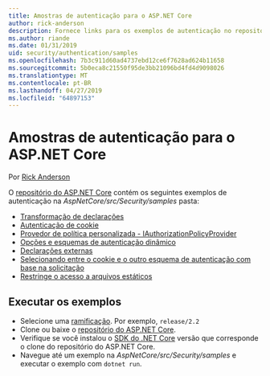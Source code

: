 ```yaml
---
title: Amostras de autenticação para o ASP.NET Core
author: rick-anderson
description: Fornece links para os exemplos de autenticação no repositório do ASP.NET Core.
ms.author: riande
ms.date: 01/31/2019
uid: security/authentication/samples
ms.openlocfilehash: 7b3c911d60ad4737ebd12ce6f7628ad624b11658
ms.sourcegitcommit: 5b0eca8c21550f95de3bb21096bd4fd4d9098026
ms.translationtype: MT
ms.contentlocale: pt-BR
ms.lasthandoff: 04/27/2019
ms.locfileid: "64897153"
---
```

# <a name="authentication-samples-for-aspnet-core"></a>Amostras de autenticação para o ASP.NET Core

Por [Rick Anderson](https://twitter.com/RickAndMSFT)

O [repositório do ASP.NET Core](https://github.com/aspnet/AspNetCore) contém os seguintes exemplos de autenticação na *AspNetCore/src/Security/samples* pasta:

* [Transformação de declarações](https://github.com/aspnet/AspNetCore/tree/release/2.2/src/Security/samples/ClaimsTransformation)
* [Autenticação de cookie](https://github.com/aspnet/AspNetCore/tree/release/2.2/src/Security/samples/Cookies)
* [Provedor de política personalizada - IAuthorizationPolicyProvider](https://github.com/aspnet/AspNetCore/tree/release/2.2/src/Security/samples/CustomPolicyProvider)
* [Opções e esquemas de autenticação dinâmico](https://github.com/aspnet/AspNetCore/tree/release/2.2/src/Security/samples/DynamicSchemes)
* [Declarações externas](https://github.com/aspnet/AspNetCore/tree/release/2.2/src/Security/samples/Identity.ExternalClaims)
* [Selecionando entre o cookie e o outro esquema de autenticação com base na solicitação](https://github.com/aspnet/AspNetCore/tree/release/2.2/src/Security/samples/PathSchemeSelection)
* [Restringe o acesso a arquivos estáticos](https://github.com/aspnet/AspNetCore/tree/release/2.2/src/Security/samples/StaticFilesAuth)

## <a name="run-the-samples"></a>Executar os exemplos

* Selecione uma [ramificação](https://github.com/aspnet/AspNetCore). Por exemplo, `release/2.2`
* Clone ou baixe o [repositório do ASP.NET Core](https://github.com/aspnet/AspNetCore).
* Verifique se você instalou o [SDK do .NET Core](https://www.microsoft.com/net/download/all) versão que corresponde o clone do repositório do ASP.NET Core.
* Navegue até um exemplo na *AspNetCore/src/Security/samples* e executar o exemplo com `dotnet run`.
